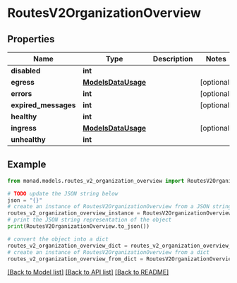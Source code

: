 # RoutesV2OrganizationOverview


## Properties

Name | Type | Description | Notes
------------ | ------------- | ------------- | -------------
**disabled** | **int** |  | 
**egress** | [**ModelsDataUsage**](ModelsDataUsage.md) |  | [optional] 
**errors** | **int** |  | [optional] 
**expired_messages** | **int** |  | [optional] 
**healthy** | **int** |  | 
**ingress** | [**ModelsDataUsage**](ModelsDataUsage.md) |  | [optional] 
**unhealthy** | **int** |  | 

## Example

```python
from monad.models.routes_v2_organization_overview import RoutesV2OrganizationOverview

# TODO update the JSON string below
json = "{}"
# create an instance of RoutesV2OrganizationOverview from a JSON string
routes_v2_organization_overview_instance = RoutesV2OrganizationOverview.from_json(json)
# print the JSON string representation of the object
print(RoutesV2OrganizationOverview.to_json())

# convert the object into a dict
routes_v2_organization_overview_dict = routes_v2_organization_overview_instance.to_dict()
# create an instance of RoutesV2OrganizationOverview from a dict
routes_v2_organization_overview_from_dict = RoutesV2OrganizationOverview.from_dict(routes_v2_organization_overview_dict)
```
[[Back to Model list]](../README.md#documentation-for-models) [[Back to API list]](../README.md#documentation-for-api-endpoints) [[Back to README]](../README.md)



